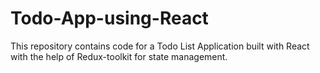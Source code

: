 # Todo-App-using-React
This repository contains code for a Todo List Application built with React with the help of Redux-toolkit for state management.
